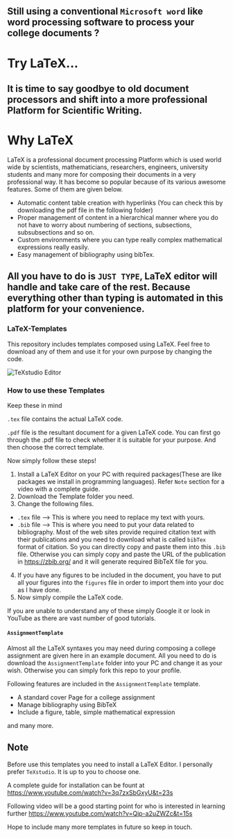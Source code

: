 
## Still using a conventional `Microsoft word` like word processing software to process your college documents ?

# Try LaTeX...

## It is time to say goodbye to old document processors and shift into a more professional Platform for Scientific Writing.


# Why LaTeX

LaTeX is a professional document processing Platform which is used world wide by scientists, mathematicians, researchers, engineers,  university students and many more for composing their documents in a very professional way. It has become so popular because of its various awesome features. Some of them are given below.

* Automatic content table creation with hyperlinks (You can check this by downloading the pdf file in the following folder)
* Proper management of content in a  hierarchical manner where you do not have to worry about numbering of sections, subsections, subsubsections and so on.
* Custom environments where you can type really complex mathematical expressions really easily.
* Easy management of bibliography using bibTex.

## All you have to do is `JUST TYPE`, LaTeX editor will handle and take care of the rest. Because everything other than typing is automated in this platform for your convenience.

### LaTeX-Templates
This repository includes templates composed using LaTeX. Feel free to download any of them and use it for your own purpose by changing the code.

![TeXstudio Editor](https://github.com/bimalka98/LaTeX-Templates/blob/master/Figures/TeXstudio.png)


### How to use these Templates

Keep these in mind

`.tex` file contains the actual LaTeX code.

`.pdf` file is the resultant document for a given LaTeX code. You can first go through the .pdf file to check whether it is suitable for your purpose. And then choose the correct template.

Now simply follow these steps!

1. Install a LaTeX Editor on your PC with required packages(These are like packages we install in programming languages). Refer `Note`  section for a video with a complete guide.
2. Download the Template folder you need.
3. Change the following files.
* `.tex` file --> This is where you need to replace my text with yours.
* `.bib` file --> This is where you need to put your data related to bibliography. Most of the web sites provide required citation text with their publications and you need to download what is called `bibTex` format of citation. So you can directly copy and paste them into this `.bib` file. Otherwise you can simply copy and paste the URL of the publication in https://zbib.org/ and it will generate required BibTeX file for you.
4. If you have any figures to be included in the document, you have to put all your figures into the `figures` file in order to import them into your doc as I have done.
5. Now simply compile the LaTeX code.

If you are unable to understand any of these simply Google it or look in YouTube as there are vast number of good tutorials.

#### `AssignmentTemplate`

 Almost all the LaTeX syntaxes you may need during composing a college assignment are given here in an example document. All you need to do is download the `AssignmentTemplate` folder into your PC and change it as your wish. Otherwise you can simply fork this repo to your profile.

Following features are included in the `AssignmentTemplate` template.

* A standard cover Page for a college assignment
* Manage bibliography using BibTeX
* Include a figure, table, simple mathematical expression

and many more.



## Note
Before use this templates you need to install a LaTeX Editor. I personally prefer `TeXstudio`. It is up to you to choose one.

A complete guide for installation can be fount at https://www.youtube.com/watch?v=3q7zxSbGxyU&t=23s

Following video will be a good starting point for who is interested in learning further https://www.youtube.com/watch?v=Qjp-a2uZWZc&t=15s

Hope to include many more templates in future so keep in touch.

